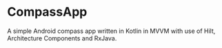 # CompassApp

A simple Android compass app written in Kotlin in MVVM with use of Hilt, Architecture Components and RxJava.

